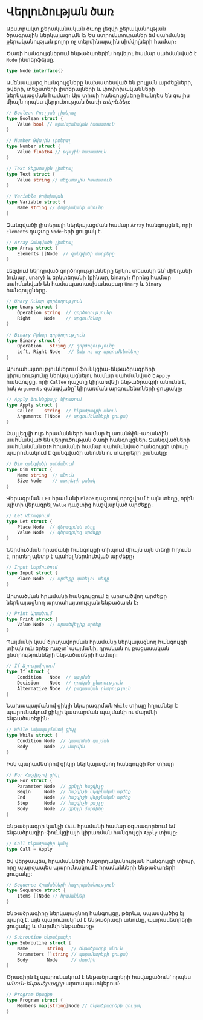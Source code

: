 # Վերլուծության ծառ

Աբստրակտ քերականական ծառը լեզվի քերականության ծրագրային ներկայացումն է։ Ես ստրուկտուրաներ եմ սահմանել քերականության բոլոր ոչ տերմինալային սիմվոլների համար։

Ծառի հանգույցներում ենթածառերին հղվելու համար սահմանված է `Node` ինտերֆեյսը.

```Go
type Node interface{}
```

Ամենապարզ հանգույցները նախատեսված են բուլյան արժեքների, թվերի, տեքստերի լիտերալների և փոփոխականների ներկայացման համար։ Այս տիպի հանգույցները հանդես են գալիս միայն որպես վերլուծության ծառի _տերևներ_։

```Go
// Boolean Բուլյան լիտերալ
type Boolean struct {
	Value bool // տրամաբանական հաստատուն
}

// Number Թվային լիտերալ
type Number struct {
	Value float64 // թվային հաստատուն
}

// Text Տեքստային լիտերալ
type Text struct {
	Value string // տեքստային հաստատուն
}

// Variable Փոփոխական
type Variable struct {
	Name string // փոփոխականի անունը
}
```

Զանգվածի լիտերալի ներկայացման համար `Array` հանգույցն է, որի `Elements` դաշտը `Node`-երի ցուցակ է.

```Go
// Array Զանգվածի լիտերալ
type Array struct {
	Elements []Node  // զանգվածի տարրերը
}
```

Լեզվում ներդրված գործողությունները երկու տեսակի են՝ միեղանի (ունար, unary) և երկտեղանի (բինար, binary)։ Որոնց համար սահմանված են համապատասխանաբար `Unary` և `Binary` հանգույցները.

```Go
// Unary Ունար գործողություն
type Unary struct {
	Operation string  // գործողությունը
	Right     Node    // արգումենտը
}

// Binary Բինար գործողություն
type Binary struct {
	Operation   string // գործողությունը
	Left, Right Node   // ձախ ու աջ արգումենտները
}

```

Արտահայտություններում ֆունկցիա-ենթածրագրերի կիրառությունը ներկայացնելու համար սահմանված է `Apply` հանգույցը, որի `Callee` դաշտը կիրառվելի ենթածրագրի անունն է, իսկ `Arguments` զանգվածը՝ կիրառման արգումենտների ցուցակը։ 

```Go
// Apply Ֆունկցիայի կիրառում
type Apply struct {
	Callee    string  // ենթածրագրի անուն
	Arguments []Node  // արգումենտների ցուցակ
}
```

Բալ լեզվի ութ հրամանների համար էլ առանձին-առանձին սահմանված են վերլուծության ծառի հանգույցներ։ Զանգվածների սահմանման `DIM` հրամանի համար սահմանված հանգույցի տիպը պարունակում է զանգվածի անունն ու տարրերի քանակը։

```Go
// Dim զանգվածի սահմանում
type Dim struct {
	Name string  // անուն
	Size Node    // տարրերի քանակ
}
```

Վերագրման `LET` հրամանի `Place` դաշտով որոշվում է այն տեղը, որին պիտի վերագրել `Value` դաշտից հաշվարկած արժեքը։

```Go
// Let Վերագրում
type Let struct {
	Place Node  // վերագրման տեղը
	Value Node  // վերագրվող արժեքը
}
```

Ներմուծման հրամանի հանգույցի տիպում միայն այն տեղի հղումն է, որտեղ պետք է պահել ներմուծված արժեքը։

```Go
// Input Ներմուծում
type Input struct {
	Place Node  // արժեքը պահելու տեղը
}
```

Արտածման հրամանի հանգույցում էլ արտածվող արժեքը ներկայացնող արտահայտության ենթածառն է։

```Go
// Print Արտածում
type Print struct {
	Value Node  // արտածվելիք արժեք
}
```

Պայմանի կամ ճյուղավորման հրամանը ներկայացնող հանգույցի տիպն ուն երեք դաշտ՝ պայմանի, դրական ու բացասական ընտրությունների ենթածառերի համար։

```Go
// If Ճյուղավորում
type If struct {
	Condition   Node  // պայման
	Decision    Node  // դրական ընտրություն
	Alternative Node  // բացասական ընտրություն
}
```

Նախապայմանով ցիկլի նկարագրման `While` տիպը հղումներ է պարունակում ցիկլի կատարման պայմանի ու մարմնի ենթածառերին։

```Go
// While Նախապայմանով ցիկլ
type While struct {
	Condition Node  // կատարման պայման
	Body      Node  // մարմին
}
```

Իսկ պարամետրով ցիկլը ներկայացնող հանգույցի `For` տիպը

```Go
// For Հաշվիչով ցիկլ
type For struct {
	Parameter Node  // ցիկլի հաշվիչը
	Begin     Node  // հաշվիչի սկզբնական արժեք
	End       Node  // հաշվիջի վերջնական արժեք
	Step      Node  // հաշվիչի քայլը
	Body      Node  // ցիկլի մարմինը
}
```

Ենթածրագրի կանչի `CALL` հրամանի համար օգտագործում եմ ենթածրագիր-ֆունկցիայի կիրառման հանգույցի `Apply` տիպը։

```Go
// Call Ենթածրագիր կանչ
type Call = Apply
```

Եվ վերջապես, հրամանների հաջորդականության հանգույցի տիպը, որը պարզապես պարունակում է հրամանների ենթածառերի ցուցակը։

```Go
// Sequence Հրամանների հաջորդականություն
type Sequence struct {
	Items []Node // հրամաններ
}
```

Ենթածրագիրը ներկայացնող հանգույցը, թերևս, սպասվածից էլ պարզ է. այն պարունակում է ենթածրագի անունը, պարամետրերի ցուցակը և մարմնի ենթածառը։

```Go
// Subroutine Ենթածրագիր
type Subroutine struct {
	Name       string   // ենթածրագրի անուն
	Parameters []string // պարամետրերի ցուցակ
	Body       Node     // մարմին
}
```

Ծրագիրն էլ պարունակում է ենթածրագրերի հավաքածուն՝ որպես _անուն_-_ենթածրագիր_ արտապատկերում։ 

```Go
// Program Ծրագիր
type Program struct {
	Members map[string]Node // ենթածրագրերի ցուցակ
}
```